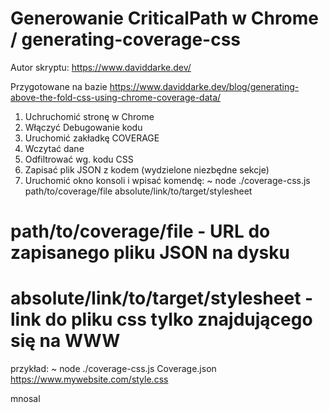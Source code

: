 # Generowanie CriticalPath w Chrome / generating-coverage-css
Autor skryptu: https://www.daviddarke.dev/


Przygotowane na bazie https://www.daviddarke.dev/blog/generating-above-the-fold-css-using-chrome-coverage-data/

1. Uchruchomić stronę w Chrome
2. Włączyć Debugowanie kodu
3. Uruchomić zakładkę COVERAGE
4. Wczytać dane
5. Odfiltrować wg. kodu CSS
6. Zapisać plik JSON z kodem (wydzielone niezbędne sekcje)
7. Uruchomić okno konsoli i wpisać komendę:
~ node ./coverage-css.js path/to/coverage/file absolute/link/to/target/stylesheet

# path/to/coverage/file - URL do zapisanego pliku JSON na dysku
# absolute/link/to/target/stylesheet - link do pliku css tylko znajdującego się na WWW

przykład:
~ node ./coverage-css.js Coverage.json https://www.mywebsite.com/style.css

mnosal
